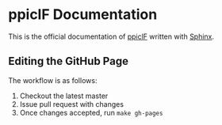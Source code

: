 # ppiclF Documentation

This is the official documentation of [ppiclF](https://github.com/dpzwick/ppiclF/) written with [Sphinx](http://www.sphinx-doc.org/).

## Editing the GitHub Page

The workflow is as follows:

1. Checkout the latest master
2. Issue pull request with changes
3. Once changes accepted, run `make gh-pages`
